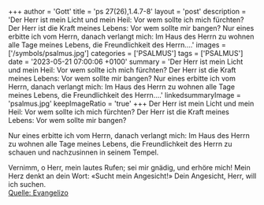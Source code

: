 +++
author = 'Gott'
title = 'ps 27(26),1.4.7-8'
layout = 'post'
description = 'Der Herr ist mein Licht und mein Heil: Vor wem sollte ich mich fürchten? Der Herr ist die Kraft meines Lebens: Vor wem sollte mir bangen?  Nur eines erbitte ich vom Herrn, danach verlangt mich: Im Haus des Herrn zu wohnen alle Tage meines Lebens, die Freundlichkeit des Herrn....'
images = ['/symbols/psalmus.jpg']
categories = ['PSALMUS']
tags = ['PSALMUS']
date = '2023-05-21 07:00:06 +0100'
summary = 'Der Herr ist mein Licht und mein Heil: Vor wem sollte ich mich fürchten? Der Herr ist die Kraft meines Lebens: Vor wem sollte mir bangen?  Nur eines erbitte ich vom Herrn, danach verlangt mich: Im Haus des Herrn zu wohnen alle Tage meines Lebens, die Freundlichkeit des Herrn....'
linkedsummaryImage = 'psalmus.jpg'
keepImageRatio = 'true'
+++
Der Herr ist mein Licht und mein Heil:
Vor wem sollte ich mich fürchten?
Der Herr ist die Kraft meines Lebens:
Vor wem sollte mir bangen?

Nur eines erbitte ich vom Herrn, danach verlangt mich:
Im Haus des Herrn zu wohnen alle Tage meines Lebens,
die Freundlichkeit des Herrn zu schauen
und nachzusinnen in seinem Tempel.<!--more-->

Vernimm, o Herr, mein lautes Rufen;
sei mir gnädig, und erhöre mich!
Mein Herz denkt an dein Wort: «Sucht mein Angesicht!»
Dein Angesicht, Herr, will ich suchen.<br> [Quelle: Evangelizo](https://evangeliumtagfuertag.org/DE/gospel)